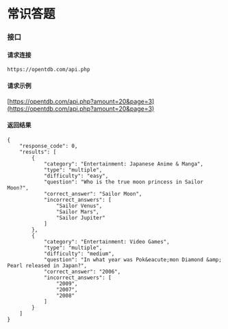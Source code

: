 # 常识答题

### 接口

#### 请求连接

`
https://opentdb.com/api.php
`

#### 请求示例

[https://opentdb.com/api.php?amount=20&page=3](https://opentdb.com/api.php?amount=20&page=3)



#### 返回结果

	{
	    "response_code": 0,
	    "results": [
	        {
	            "category": "Entertainment: Japanese Anime & Manga",
	            "type": "multiple",
	            "difficulty": "easy",
	            "question": "Who is the true moon princess in Sailor Moon?",
	            "correct_answer": "Sailor Moon",
	            "incorrect_answers": [
	                "Sailor Venus",
	                "Sailor Mars",
	                "Sailor Jupiter"
	            ]
	        },
	        {
	            "category": "Entertainment: Video Games",
	            "type": "multiple",
	            "difficulty": "medium",
	            "question": "In what year was Pok&eacute;mon Diamond &amp; Pearl released in Japan?",
	            "correct_answer": "2006",
	            "incorrect_answers": [
	                "2009",
	                "2007",
	                "2008"
	            ]
	        }
	    ]
	}

